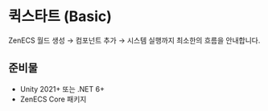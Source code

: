 # 퀵스타트 (Basic)

ZenECS 월드 생성 → 컴포넌트 추가 → 시스템 실행까지 최소한의 흐름을 안내합니다.

## 준비물
- Unity 2021+ 또는 .NET 6+
- ZenECS Core 패키지
